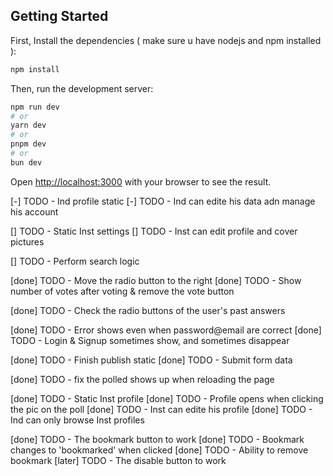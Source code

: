 ## Getting Started

First, Install the dependencies ( make sure u have nodejs and npm installed ):
```bash
npm install
```


Then, run the development server:

```bash
npm run dev
# or
yarn dev
# or
pnpm dev
# or
bun dev
```

Open [http://localhost:3000](http://localhost:3000) with your browser to see the result.

<!-- Inst and Ind profiles -->
[-] TODO - Ind profile static
[-] TODO - Ind can edite his data adn manage his account
<!-- The settings page -->
[] TODO - Static Inst settings
[] TODO - Inst can edit profile and cover pictures
<!-- @/components/header.tsx -->
[] TODO - Perform search logic


<!-- @/(components)/poll.tsx -->
[done] TODO - Move the radio button to the right
[done] TODO - Show number of votes after voting & remove the vote button
<!-- (home)/(pages)/history.tsx -->
[done] TODO - Check the radio buttons of the user's past answers
<!-- Login page & Register -->
[done] TODO - Error shows even when password@email are correct
[done] TODO - Login & Signup sometimes show, and sometimes disappear
<!-- (home)/(pages)/publish.tsx -->
[done] TODO - Finish publish static
[done] TODO - Submit form data
<!-- (home)/(pages)/main.tsx -->
[done] TODO - fix the polled shows up when reloading the page
<!-- Inst and Ind profiles -->
[done] TODO - Static Inst profile
[done] TODO - Profile opens when clicking the pic on the poll
[done] TODO - Inst can edite his profile
[done] TODO - Ind can only browse Inst profiles
<!-- @/(components)/poll.tsx -->
[done] TODO - The bookmark button to work
[done] TODO - Bookmark changes to 'bookmarked' when clicked
[done] TODO - Ability to remove bookmark
[later] TODO - The disable button to work